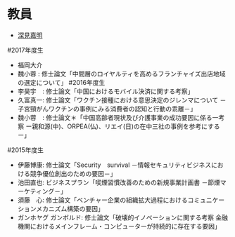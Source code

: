 # 教員
-  [深見嘉明](http://d.hatena.ne.jp/yofukami/about)

#2017年度生 
- 福岡大介
- 魏小蓉 : 修士論文「中間層のロイヤルティを高めるフランチャイズ出店地域の選定について」
#2016年度生 
- 李昊宇　: 修士論文「中国におけるモバイル決済に関する考察」
- 久富真一: 修士論文「ワクチン接種における意思決定のジレンマについて －子宮頸がんワクチンの事例にみる消費者の認知と行動の乖離－」
- 魏小蓉　: 修士論文＊「中国高齢者現状及び介護事業の成功要因に係る一考察 ー親和源(中)、ORPEA(仏)、リエイ(日)の在中三社の事例を参考にするー」

#2015年度生
- 伊藤博康: 修士論文「Security　survival －情報セキュリティビジネスにおける競争優位創出のための要因－」
- 池田直也: ビジネスプラン「喫煙習慣改善のための新規事業計画書 －節煙マーケティング－」
- 須藤　心: 修士論文「ベンチャー企業の組織拡大過程におけるコミュニケーションメカニズム構築の要因」
- ガンホヤグ ガンボルド: 修士論文「破壊的イノベーションに関する考察 金融機関におけるメインフレーム・コンピューターが持続的に存在する要因」
